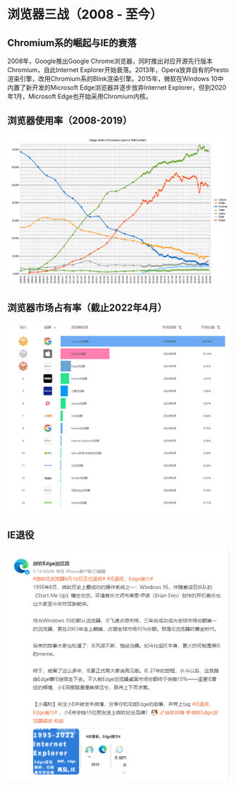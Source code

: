 # 浏览器三战（2008 - 至今）

## Chromium系的崛起与IE的衰落

2008年，Google推出Google Chrome浏览器，同时推出对应开源先行版本Chromium，自此Internet Explorer开始衰落。2013年，Opera放弃自有的Presto渲染引擎，改用Chromium系的Blink渲染引擎。2015年，微软在Windows 10中内置了新开发的Microsoft Edge浏览器并逐步放弃Internet Explorer，但到2020年1月，Microsoft Edge也开始采用Chromium内核。

## 浏览器使用率（2008-2019）

![浏览器使用率（2008-2019）](/images/browser/BrowserUsageShare.png)

## 浏览器市场占有率（截止2022年4月）

![202204浏览器市场占有率](/images/browser/MarketShare.png)

## IE退役

![ie退役](/images/browser/IERetired.png)
